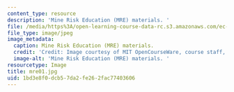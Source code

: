 ```yaml
---
content_type: resource
description: 'Mine Risk Education (MRE) materials. '
file: /media/https%3A/open-learning-course-data-rc.s3.amazonaws.com/ec-s06-design-for-demining-spring-2007/1bd3e8f0dcb57da2fe262fac77403606_mre01.jpg
file_type: image/jpeg
image_metadata:
  caption: Mine Risk Education (MRE) materials.
  credit: 'Credit: Image courtesy of MIT OpenCourseWare, course staff, and students.'
  image-alt: 'Mine Risk Education (MRE) materials. '
resourcetype: Image
title: mre01.jpg
uid: 1bd3e8f0-dcb5-7da2-fe26-2fac77403606
---
```

